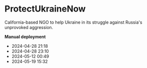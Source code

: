 # ProtectUkraineNow
California-based NGO to help Ukraine in its struggle against Russia's unprovoked aggression.

**Manual deployment**
- 2024-04-28 21:18
- 2024-04-28 23:10
- 2024-05-12 00:49
- 2024-05-19 15:32
